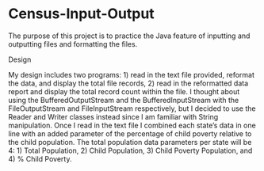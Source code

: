 # Census-Input-Output

The purpose of this project is to practice the Java feature of inputting and outputting files and formatting the files.

Design

My design includes two programs: 1) read in the text file provided, reformat the data, and display the total file records, 2) read in the reformatted data report and display the total record count within the file. I thought about using the BufferedOutputStream and the BufferedInputStream with the FileOutputStream and FileInputStream respectively, but I decided to use the Reader and Writer classes instead since I am familiar with String manipulation. Once I read in the text file I combined each state’s data in one line with an added parameter of the percentage of child poverty relative to the child population. The total population data parameters per state will be 4: 1) Total Population, 2) Child Population, 3) Child Poverty Population, and 4) % Child Poverty.
